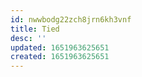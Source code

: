 ```yaml
---
id: nwwbodg22zch8jrn6kh3vnf
title: Tied
desc: ''
updated: 1651963625651
created: 1651963625651
---
```



